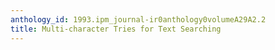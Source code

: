 ```yaml
---
anthology_id: 1993.ipm_journal-ir0anthology0volumeA29A2.2
title: Multi-character Tries for Text Searching
---
```


